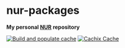 # nur-packages

**My personal [NUR](https://github.com/nix-community/NUR) repository**

<!--
Uncomment this if you use travis:

[![Build Status](https://travis-ci.com/<YOUR_TRAVIS_USERNAME>/nur-packages.svg?branch=master)](https://travis-ci.com/<YOUR_TRAVIS_USERNAME>/nur-packages)
-->

[![Build and populate cache](https://github.com/reedrw/nur-packages/workflows/Build%20and%20populate%20cache/badge.svg)](https://github.com/reedrw/nur-packages/actions?query=workflow%3A%22Build+and+populate+cache%22) [![Cachix Cache](https://img.shields.io/badge/cachix-reedrw-blue.svg)](https://reedrw.cachix.org)

